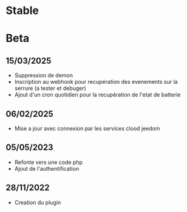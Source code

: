 # Stable

# Beta
## 15/03/2025
* Suppression de demon
* Inscription au webhook pour recupération des evenements sur la serrure (a tester et debuger)
* Ajout d'un cron quotidien pour la recupération de l'etat de batterie

## 06/02/2025
* Mise a jour avec connexion par les services clood jeedom
  
## 05/05/2023
* Refonte vers une code php
* Ajout de l'authentification

## 28/11/2022
* Creation du plugin
